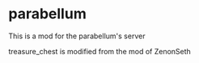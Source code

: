 # parabellum
This is a mod for the parabellum's server

treasure_chest is modified from the mod of ZenonSeth